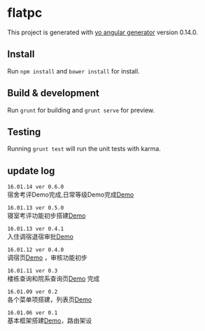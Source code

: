 # flatpc

This project is generated with [yo angular generator](https://github.com/yeoman/generator-angular)
version 0.14.0.

## Install
Run `npm install` and `bower install` for install.

## Build & development

Run `grunt` for building and `grunt serve` for preview.

## Testing

Running `grunt test` will run the unit tests with karma.

## update log
    
`16.01.14 ver 0.6.0`  
宿舍考评Demo完成,日常等级Demo完成<a target="_blank" href="http://test.houqinbao.com/wang/flatpc/#/live">Demo</a>  

`16.01.13 ver 0.5.0`  
寝室考评功能初步搭建<a target="_blank" href="http://test.houqinbao.com/wang/flatpc/#/live">Demo</a>  

`16.01.13 ver 0.4.1`  
入住调宿退宿审批<a target="_blank" href="http://test.houqinbao.com/wang/flatpc/#/live">Demo</a>  

`16.01.12 ver 0.4.0`  
调宿页<a target="_blank" href="http://test.houqinbao.com/wang/flatpc/#/live">Demo</a>  ，审核功能初步

`16.01.11 ver 0.3`  
楼栋查询和院系查询页<a target="_blank" href="http://test.houqinbao.com/wang/flatpc/#/flat">Demo</a>  完成

`16.01.09 ver 0.2`  
各个菜单项搭建，列表页<a target="_blank" href="http://test.houqinbao.com/wang/flatpc/#/list">Demo</a>
  
`16.01.06 ver 0.1`  
基本框架搭建<a target="_blank" href="http://test.houqinbao.com/wang/flatpc">Demo</a>，路由架设  

